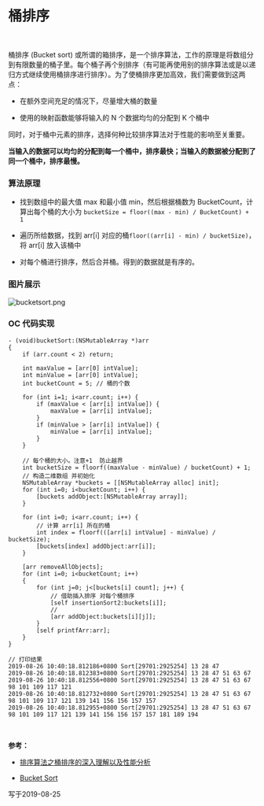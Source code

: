 
# 桶排序

<br>

桶排序 (Bucket sort) 或所谓的箱排序，是一个排序算法，工作的原理是将数组分到有限数量的桶子里。每个桶子再个别排序（有可能再使用别的排序算法或是以递归方式继续使用桶排序进行排序）。为了使桶排序更加高效，我们需要做到这两点：

- 在额外空间充足的情况下，尽量增大桶的数量

- 使用的映射函数能够将输入的 N 个数据均匀的分配到 K 个桶中

同时，对于桶中元素的排序，选择何种比较排序算法对于性能的影响至关重要。

**当输入的数据可以均匀的分配到每一个桶中，排序最快；当输入的数据被分配到了同一个桶中，排序最慢。**


### 算法原理

- 找到数组中的最大值 max 和最小值 min，然后根据桶数为 BucketCount，计算出每个桶的大小为 `bucketSize = floor((max - min) / BucketCount) + 1`

- 遍历所给数据，找到 arr[i] 对应的桶`floor((arr[i] - min) / bucketSize)`，将 arr[i] 放入该桶中

- 对每个桶进行排序，然后合并桶。得到的数据就是有序的。


### 图片展示

![](https://images.gitee.com/uploads/images/2019/0826/141627_ebd5611c_1355277.png "bucketsort.png")


### OC 代码实现

```
- (void)bucketSort:(NSMutableArray *)arr
{
    if (arr.count < 2) return;
    
    int maxValue = [arr[0] intValue];
    int minValue = [arr[0] intValue];
    int bucketCount = 5; // 桶的个数
    
    for (int i=1; i<arr.count; i++) {
        if (maxValue < [arr[i] intValue]) {
            maxValue = [arr[i] intValue];
        }
        if (minValue > [arr[i] intValue]) {
            minValue = [arr[i] intValue];
        }
    }
    
    // 每个桶的大小。注意+1  防止越界
    int bucketSize = floorf((maxValue - minValue) / bucketCount) + 1;
    // 构造二维数组 并初始化
    NSMutableArray *buckets = [[NSMutableArray alloc] init];
    for (int i=0; i<bucketCount; i++) {
        [buckets addObject:[NSMutableArray array]];
    }
    
    for (int i=0; i<arr.count; i++) {
        // 计算 arr[i] 所在的桶
        int index = floorf(([arr[i] intValue] - minValue) / bucketSize);
        [buckets[index] addObject:arr[i]];
    }
    
    [arr removeAllObjects];
    for (int i=0; i<bucketCount; i++)
    {
        for (int j=0; j<[buckets[i] count]; j++) {
            // 借助插入排序 对每个桶排序
            [self insertionSort2:buckets[i]];
            //
            [arr addObject:buckets[i][j]];
        }
        [self printfArr:arr];
    }
}

// 打印结果
2019-08-26 10:40:18.812186+0800 Sort[29701:2925254] 13 28 47
2019-08-26 10:40:18.812383+0800 Sort[29701:2925254] 13 28 47 51 63 67
2019-08-26 10:40:18.812556+0800 Sort[29701:2925254] 13 28 47 51 63 67 98 101 109 117 121
2019-08-26 10:40:18.812732+0800 Sort[29701:2925254] 13 28 47 51 63 67 98 101 109 117 121 139 141 156 156 157 157
2019-08-26 10:40:18.812955+0800 Sort[29701:2925254] 13 28 47 51 63 67 98 101 109 117 121 139 141 156 156 157 157 181 189 194
```


<br>

**参考：**

- [排序算法之桶排序的深入理解以及性能分析](https://dailc.github.io/2016/12/03/baseKnowlenge_algorithm_sort_bucketSort.html)

- [Bucket Sort](https://github.com/hustcc/JS-Sorting-Algorithm/blob/master/9.bucketSort.md)

写于2019-08-25

<br>